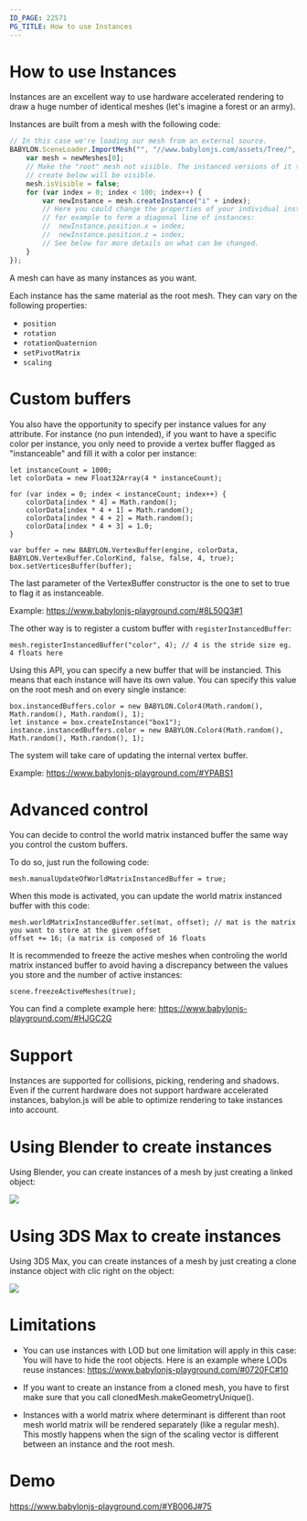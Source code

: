 ```yaml
---
ID_PAGE: 22571
PG_TITLE: How to use Instances
---
```


# How to use Instances
Instances are an excellent way to use hardware accelerated rendering to draw a huge number of identical meshes (let's imagine a forest or an army).

Instances are built from a mesh with the following code:

```javascript
// In this case we're loading our mesh from an external source.
BABYLON.SceneLoader.ImportMesh("", "//www.babylonjs.com/assets/Tree/", "tree.babylon", scene, function (newMeshes) {
    var mesh = newMeshes[0];
    // Make the "root" mesh not visible. The instanced versions of it that we
    // create below will be visible.
    mesh.isVisible = false;
    for (var index = 0; index < 100; index++) {
        var newInstance = mesh.createInstance("i" + index);
        // Here you could change the properties of your individual instance,
        // for example to form a diagonal line of instances:
        //  newInstance.position.x = index;
        //  newInstance.position.z = index;
        // See below for more details on what can be changed.
    }
});
```
A mesh can have as many instances as you want.

Each instance has the same material as the root mesh. They can vary on the following properties:
* ```position```
* ```rotation```
* ```rotationQuaternion```
* ```setPivotMatrix```
* ```scaling```

# Custom buffers

You also have the opportunity to specify per instance values for any attribute. For instance (no pun intended), if you want to have a specific color per instance, you only need to provide a vertex buffer flagged as "instanceable" and fill it with a color per instance:

```
let instanceCount = 1000;
let colorData = new Float32Array(4 * instanceCount);

for (var index = 0; index < instanceCount; index++) {
    colorData[index * 4] = Math.random();
    colorData[index * 4 + 1] = Math.random();
    colorData[index * 4 + 2] = Math.random();
    colorData[index * 4 + 3] = 1.0;
}

var buffer = new BABYLON.VertexBuffer(engine, colorData, BABYLON.VertexBuffer.ColorKind, false, false, 4, true);
box.setVerticesBuffer(buffer);
```

The last parameter of the VertexBuffer constructor is the one to set to true to flag it as instanceable.

Example: https://www.babylonjs-playground.com/#8L50Q3#1

The other way is to register a custom buffer with `registerInstancedBuffer`:
```
mesh.registerInstancedBuffer("color", 4); // 4 is the stride size eg. 4 floats here
```

Using this API, you can specify a new buffer that will be instancied. This means that each instance will have its own value. You can specify this value on the root mesh and on every single instance:

```
box.instancedBuffers.color = new BABYLON.Color4(Math.random(), Math.random(), Math.random(), 1);
let instance = box.createInstance("box1");
instance.instancedBuffers.color = new BABYLON.Color4(Math.random(), Math.random(), Math.random(), 1);
```

The system will take care of updating the internal vertex buffer.

Example: https://www.babylonjs-playground.com/#YPABS1

# Advanced control

You can decide to control the world matrix instanced buffer the same way you control the custom buffers.

To do so, just run the following code:
```
mesh.manualUpdateOfWorldMatrixInstancedBuffer = true;
```

When this mode is activated, you can update the world matrix instanced buffer with this code:
```
mesh.worldMatrixInstancedBuffer.set(mat, offset); // mat is the matrix you want to store at the given offset
offset += 16; (a matrix is composed of 16 floats
```

It is recommended to freeze the active meshes when controling the world matrix instanced buffer to avoid having a discrepancy between the values you store and the number of active instances:
```
scene.freezeActiveMeshes(true);
```

You can find a complete example here: https://www.babylonjs-playground.com/#HJGC2G

# Support
Instances are supported for collisions, picking, rendering and shadows. Even if the current hardware does not support hardware accelerated instances, babylon.js will be able to optimize rendering to take instances into account.

# Using Blender to create instances
Using Blender, you can create instances of a mesh by just creating a linked object:

![](https://www.html5gamedevs.com/uploads/monthly_05_2014/post-7026-0-82151000-1401073383.jpg)

# Using 3DS Max to create instances
Using 3DS Max, you can create instances of a mesh by just creating a clone instance object with clic right on the object:

![](https://www.html5gamedevs.com/uploads/monthly_11_2014/post-5292-0-54659600-1415793353.jpg)

# Limitations
* You can use instances with LOD but one limitation will apply in this case: You will have to hide the root objects.
Here is an example where LODs reuse instances:
https://www.babylonjs-playground.com/#0720FC#10

* If you want to create an instance from a cloned mesh, you have to first make sure that you call clonedMesh.makeGeometryUnique().

* Instances with a world matrix where determinant is different than root mesh world matrix will be rendered separately (like a regular mesh). This mostly happens when the sign of the scaling vector is different between an instance and the root mesh.

# Demo
https://www.babylonjs-playground.com/#YB006J#75
